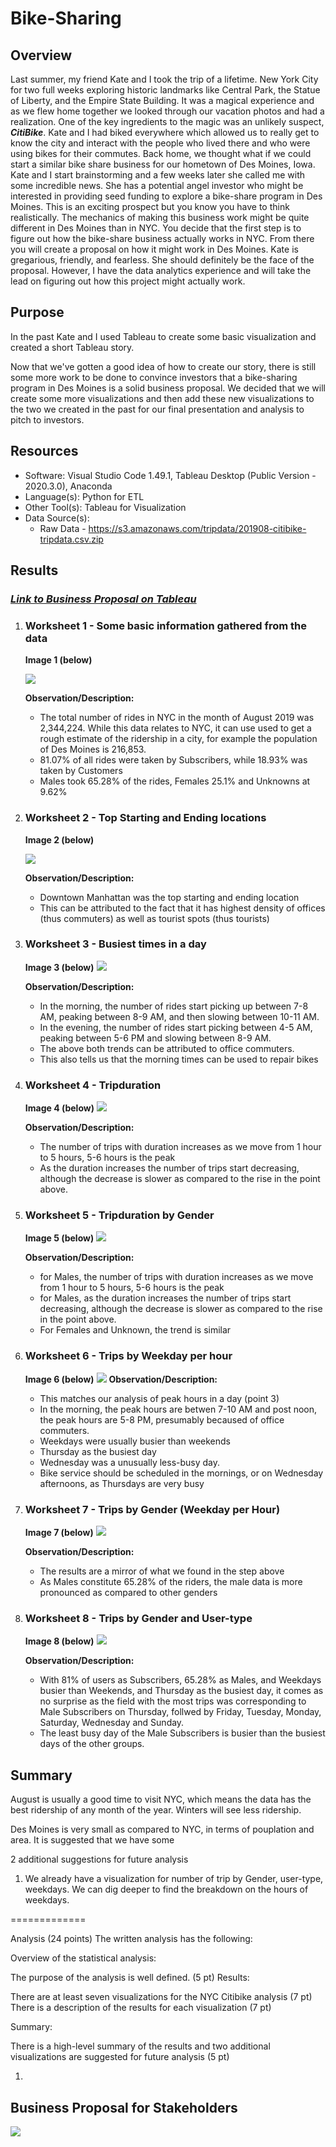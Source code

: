# Bike-Sharing

## Overview
Last summer, my friend Kate and I took the trip of a lifetime. New York City for two full weeks exploring historic landmarks like Central Park, the Statue of Liberty, and the Empire State Building. It was a magical experience and as we flew home together we looked through our vacation photos and had a realization. One of the key ingredients to the magic was an unlikely suspect, ***CitiBike***. Kate and I had biked everywhere which allowed us to really get to know the city and interact with the people who lived there and who were using bikes for their commutes. Back home, we thought what if we could start a similar bike share business for our hometown of Des Moines, Iowa. Kate and I start brainstorming and a few weeks later she called me with some incredible news. She has a potential angel investor who might be interested in providing seed funding to explore a bike-share program in Des Moines. This is an exciting prospect but you know you have to think realistically. The mechanics of making this business work might be quite different in Des Moines than in NYC. You decide that the first step is to figure out how the bike-share business actually works in NYC. From there you will create a proposal on how it might work in Des Moines. Kate is gregarious, friendly, and fearless. She should definitely be the face of the proposal. However, I have the data analytics experience and will take the lead on figuring out how this project might actually work.

## Purpose
In the past Kate and I used Tableau to create some basic visualization and created a short Tableau story.

Now that we've gotten a good idea of how to create our story, there is still some more work to be done to convince investors that a bike-sharing program in Des Moines is a solid business proposal. We decided that we will create some more visualizations and then add these new visualizations to the two we created in the past for our final presentation and analysis to pitch to investors.

## Resources
* Software: Visual Studio Code 1.49.1, Tableau Desktop (Public Version - 2020.3.0), Anaconda
* Language(s): Python for ETL
* Other Tool(s): Tableau for Visualization
* Data Source(s): 
    * Raw Data - https://s3.amazonaws.com/tripdata/201908-citibike-tripdata.csv.zip

## Results


### [***Link to Business Proposal on Tableau***](https://public.tableau.com/profile/govind6013#!/vizhome/Des_Moines_Bikesharing_Business_Proposal/Business_Proposal "Link to Business Proposal on Tableau")


1. ### Worksheet 1 - Some basic information gathered from the data 

    **Image 1 (below)**

    ![](Images/Basic_info.png)

    **Observation/Description:**
    * The total number of rides in NYC in the month of August 2019 was 2,344,224. While this data relates to NYC, it can use used to get a rough estimate of the ridership in a city, for example the population of Des Moines is 216,853.
    * 81.07% of all rides were taken by Subscribers, while 18.93% was taken by Customers
    * Males took 65.28% of the rides, Females 25.1% and Unknowns at 9.62%

2. ### Worksheet 2 - Top Starting and Ending locations
    **Image 2 (below)**

    ![](Images/Top_starting_and_ending_locations.png)

    **Observation/Description:**
    * Downtown Manhattan was the top starting and ending location
    * This can be attributed to the fact that it has highest density of offices (thus commuters) as well as tourist spots (thus tourists)

3. ### Worksheet 3 - Busiest times in a day

    **Image 3 (below)**
    ![](Images/peak_hours_of_day.png)

    **Observation/Description:**
    * In the morning, the number of rides start picking up between 7-8 AM, peaking between 8-9 AM, and then slowing between 10-11 AM.
    * In the evening, the number of rides start picking between 4-5 AM, peaking between 5-6 PM and slowing between 8-9 AM. 
    * The above both trends can be attributed to office commuters.
    * This also tells us that the morning times can be used to repair bikes

4. ### Worksheet 4 - Tripduration

    **Image 4 (below)**
    ![](Images/tripduration.png)

    **Observation/Description:**
    * The number of trips with duration increases as we move from 1 hour to 5 hours, 5-6 hours is the peak
    * As the duration increases the number of trips start decreasing, although the decrease is slower as compared to the rise in the point above.


5. ### Worksheet 5 - Tripduration by Gender

    **Image 5 (below)**
    ![](Images/tripduration_by_gender.png)

    **Observation/Description:**
    * for Males, the number of trips with duration increases as we move from 1 hour to 5 hours, 5-6 hours is the peak
    * for Males, as the duration increases the number of trips start decreasing, although the decrease is slower as compared to the rise in the point above.
    * For Females and Unknown, the trend is similar

6. ### Worksheet 6 - Trips by Weekday per hour
    **Image 6 (below)**
    ![](Images/CountofTrips_by_weekdays.png)
    **Observation/Description:**
    * This matches our analysis of peak hours in a day (point 3)
    * In the morning, the peak hours are betwen 7-10 AM and post noon, the peak hours are 5-8 PM, presumably becaused of office commuters.
    * Weekdays were usually busier than weekends
    * Thursday as the busiest day
    * Wednesday was a unusually less-busy day.
    * Bike service should be scheduled in the mornings, or on Wednesday afternoons, as Thursdays are very busy

7. ### Worksheet 7 - Trips by Gender (Weekday per Hour)
    **Image 7 (below)**
    ![](Images/CountofTrips_by_weekdays_by_gender.png)

    **Observation/Description:**
    * The results are a mirror of what we found in the step above
    * As Males constitute 65.28% of the riders, the male data is more pronounced as compared to other genders

8. ### Worksheet 8 - Trips by Gender and User-type

    **Image 8 (below)**
    ![](Images/CountOfTrips_by_UserType_and_gender.png)

    **Observation/Description:**
    * With 81% of users as Subscribers, 65.28% as Males, and Weekdays busier than Weekends, and Thursday as the busiest day, it comes as no surprise as the field with the most trips was corresponding to Male Subscribers on Thursday, follwed by Friday, Tuesday, Monday, Saturday, Wednesday and Sunday.
    * The least busy day of the Male Subscribers is busier than the busiest days of the other groups.

## Summary

August is usually a good time to visit NYC, which means the data has the best ridership of any month of the year. Winters will see less ridership.

Des Moines is very small as compared to NYC, in terms of pouplation and area. 
It is suggested that we have some 


2 additional suggestions for future analysis
1. We already have a visualization for number of trip by Gender, user-type, weekdays. We can dig deeper to find the breakdown on the hours of weekdays.


=============




Analysis (24 points)
The written analysis has the following:

Overview of the statistical analysis:

The purpose of the analysis is well defined. (5 pt)
Results:

There are at least seven visualizations for the NYC Citibike analysis (7 pt)
There is a description of the results for each visualization (7 pt)


Summary:

There is a high-level summary of the results and two additional visualizations are suggested for future analysis (5 pt)

1.

## Business Proposal for Stakeholders

[<img src="Images/DesMoinesBikeShareProposal.png">](https://public.tableau.com/profile/govind6013#!/vizhome/Des_Moines_Bikesharing_Business_Proposal/Business_Proposal "Business Proposal for Stakeholders")


